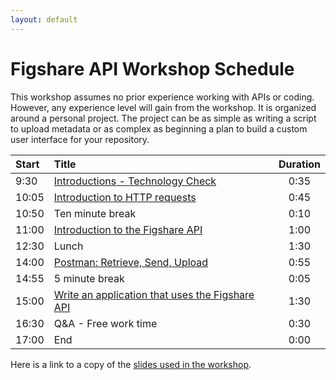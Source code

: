 ```yaml
---
layout: default
---
```


# Figshare API Workshop Schedule

This workshop assumes no prior experience working with APIs or coding. However, any experience level will gain from the workshop. It is organized around a personal project. The project can be as simple as writing a script to upload metadata or as complex as beginning a plan to build a custom user interface for your repository. 


| Start  |  Title                                                                         | Duration            |
| :---   |    :----                                                                       |              :---:  |
| 9:30   | [Introductions - Technology Check](./workshop/workshop-introduction.html)      | 0:35                |
| 10:05  | [Introduction to HTTP requests](./workshop/http-requests.html)                | 0:45                |
| 10:50  | Ten minute break                                                              | 0:10                |
| 11:00  | [Introduction to the Figshare API](./workshop/workshop-api-basics.html)        | 1:00                |
| 12:30  | Lunch                                                                          | 1:30                |
| 14:00  | [Postman: Retrieve, Send, Upload](./workshop/postman-use-api.html)         | 0:55       |
| 14:55  | 5 minute break                                                                 | 0:05                |
| 15:00  | [Write an application that uses the Figshare API](./workshop/workshop-custom-app.html)         | 1:30   |
| 16:30  | Q&A - Free work time			                                                  | 0:30                |
| 17:00  | End                                                                            | 0:00                |


Here is a link to a copy of the <a href="https://google.com" target="_blank">slides used in the workshop</a>.